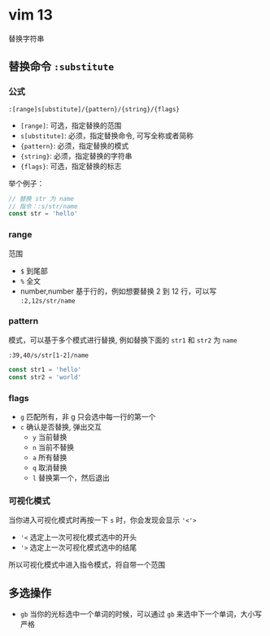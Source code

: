 # vim 13

替换字符串

## 替换命令 `:substitute`

### 公式

`:[range]s[ubstitute]/{pattern}/{string}/{flags}`

- `[range]`: 可选，指定替换的范围
- `s[ubstitute]`: 必须，指定替换命令, 可写全称或者简称
- `{pattern}`: 必须，指定替换的模式
- `{string}`: 必须，指定替换的字符串
- `{flags}`: 可选，指定替换的标志

举个例子：

```js
// 替换 str 为 name
// 指令：:s/str/name
const str = 'hello'
```

### range

范围

- `$` 到尾部
- `%` 全文
- number,number 基于行的，例如想要替换 2 到 12 行，可以写 `:2,12s/str/name`

### pattern

模式，可以基于多个模式进行替换, 例如替换下面的 `str1` 和 `str2` 为 `name`

`:39,40/s/str[1-2]/name`

```js
const str1 = 'hello'
const str2 = 'world'
```

### flags

- `g` 匹配所有，非 g 只会选中每一行的第一个
- `c` 确认是否替换, 弹出交互
  - `y` 当前替换 
  - `n` 当前不替换
  - `a` 所有替换
  - `q` 取消替换
  - `l` 替换第一个，然后退出

### 可视化模式

当你进入可视化模式时再按一下 `s` 时，你会发现会显示 `'<'>` 
- `'<` 选定上一次可视化模式选中的开头
- `'>` 选定上一次可视化模式选中的结尾

所以可视化模式中进入指令模式，将自带一个范围

## 多选操作

- `gb` 当你的光标选中一个单词的时候，可以通过 `gb` 来选中下一个单词，大小写严格